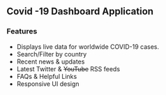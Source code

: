 ## Covid -19 Dashboard Application

### Features  

  * Displays live data for worldwide COVID-19 cases.    
  * Search/Filter by country  
  * Recent news & updates 
  * Latest Twitter & ~~YouTube~~ RSS feeds   
  * FAQs & Helpful Links  
  * Responsive UI design